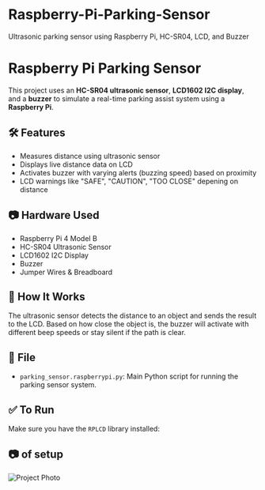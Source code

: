# Raspberry-Pi-Parking-Sensor
Ultrasonic parking sensor using Raspberry Pi, HC-SR04, LCD, and Buzzer


# Raspberry Pi Parking Sensor

This project uses an **HC-SR04 ultrasonic sensor**, **LCD1602 I2C display**, and a **buzzer** to simulate a real-time parking assist system using a **Raspberry Pi**.

## 🛠️ Features
- Measures distance using ultrasonic sensor
- Displays live distance data on LCD
- Activates buzzer with varying alerts (buzzing speed) based on proximity
- LCD warnings like "SAFE", "CAUTION", "TOO CLOSE" depening on distance


## 📷 Hardware Used
- Raspberry Pi 4 Model B
- HC-SR04 Ultrasonic Sensor
- LCD1602 I2C Display
- Buzzer
- Jumper Wires & Breadboard

## 🧠 How It Works
The ultrasonic sensor detects the distance to an object and sends the result to the LCD. Based on how close the object is, the buzzer will activate with different beep speeds or stay silent if the path is clear.

## 📁 File
- `parking_sensor.raspberrypi.py`: Main Python script for running the parking sensor system.

## ✅ To Run
Make sure you have the `RPLCD` library installed:

## 📷 of setup
![Project Photo](Parking.Sensor.Photo.png)


